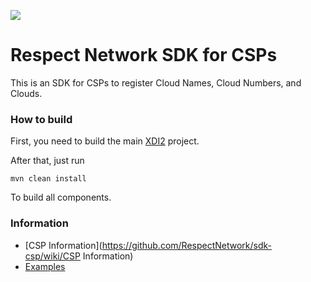 <img src="http://respectnetwork.github.com/rn-member-graph-service/images/logo.png"><br>

Respect Network SDK for CSPs
============================

This is an SDK for CSPs to register Cloud Names, Cloud Numbers, and Clouds.

### How to build

First, you need to build the main [XDI2](http://github.com/projectdanube/xdi2) project.

After that, just run

    mvn clean install

To build all components.

### Information

* [CSP Information](https://github.com/RespectNetwork/sdk-csp/wiki/CSP Information)
* [Examples](src/main/java/net/respectnetwork/sdk/csp/example)
